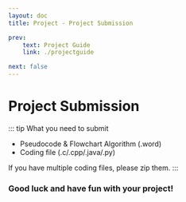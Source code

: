 ```yaml
---
layout: doc
title: Project - Project Submission

prev:
    text: Project Guide
    link: ./projectguide

next: false
---
```


# Project Submission

::: tip What you need to submit
- Pseudocode & Flowchart Algorithm (.word)
- Coding file (.c/.cpp/.java/.py)  
  
If you have multiple coding files, please zip them.
:::

### Good luck and have fun with your project!
